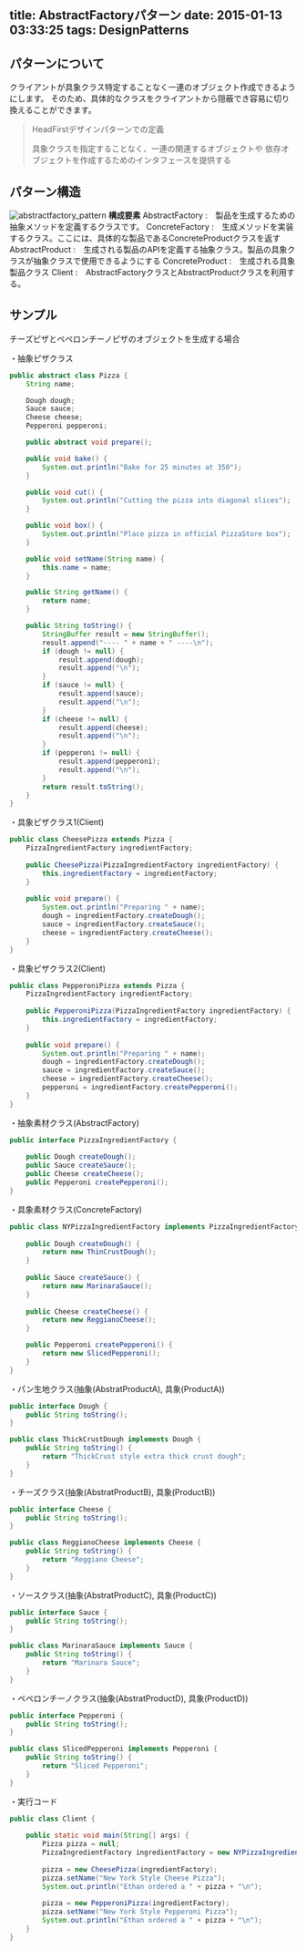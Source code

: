 title: AbstractFactoryパターン
date: 2015-01-13 03:33:25
tags: DesignPatterns
---

## パターンについて
クライアントが具象クラス特定することなく一連のオブジェクト作成できるようにします。
そのため、具体的なクラスをクライアントから隠蔽でき容易に切り換えることができます。

>HeadFirstデザインパターンでの定義
>
>具象クラスを指定することなく、一連の関連するオブジェクトや
>依存オブジェクトを作成するためのインタフェースを提供する


## パターン構造
![abstractfactory_pattern](/image/DesignPattern/abstractfactory.jpg)
**構成要素**
AbstractFactory :　製品を生成するための抽象メソッドを定義するクラスです。
ConcreteFactory :　生成メソッドを実装するクラス。ここには、具体的な製品であるConcreteProductクラスを返す
AbstractProduct :　生成される製品のAPIを定義する抽象クラス。製品の具象クラスが抽象クラスで使用できるようにする
ConcreteProduct :　生成される具象製品クラス
Client :　AbstractFactoryクラスとAbstractProductクラスを利用する。


## サンプル
チーズピザとペペロンチーノピザのオブジェクトを生成する場合

・抽象ピザクラス
``` java
public abstract class Pizza {
	String name;

	Dough dough;
	Sauce sauce;
	Cheese cheese;
	Pepperoni pepperoni;

	public abstract void prepare();

	public void bake() {
		System.out.println("Bake for 25 minutes at 350");
	}

	public void cut() {
		System.out.println("Cutting the pizza into diagonal slices");
	}

	public void box() {
		System.out.println("Place pizza in official PizzaStore box");
	}

	public void setName(String name) {
		this.name = name;
	}

	public String getName() {
		return name;
	}

	public String toString() {
		StringBuffer result = new StringBuffer();
		result.append("---- " + name + " ----\n");
		if (dough != null) {
			result.append(dough);
			result.append("\n");
		}
		if (sauce != null) {
			result.append(sauce);
			result.append("\n");
		}
		if (cheese != null) {
			result.append(cheese);
			result.append("\n");
		}
		if (pepperoni != null) {
			result.append(pepperoni);
			result.append("\n");
		}
		return result.toString();
	}
}
```

・具象ピザクラス1(Client)
``` java
public class CheesePizza extends Pizza {
	PizzaIngredientFactory ingredientFactory;
 
	public CheesePizza(PizzaIngredientFactory ingredientFactory) {
		this.ingredientFactory = ingredientFactory;
	}
 
	public void prepare() {
		System.out.println("Preparing " + name);
		dough = ingredientFactory.createDough();
		sauce = ingredientFactory.createSauce();
		cheese = ingredientFactory.createCheese();
	}
}
```

・具象ピザクラス2(Client)
``` java
public class PepperoniPizza extends Pizza {
	PizzaIngredientFactory ingredientFactory;
 
	public PepperoniPizza(PizzaIngredientFactory ingredientFactory) {
		this.ingredientFactory = ingredientFactory;
	}
 
	public void prepare() {
		System.out.println("Preparing " + name);
		dough = ingredientFactory.createDough();
		sauce = ingredientFactory.createSauce();
		cheese = ingredientFactory.createCheese();
		pepperoni = ingredientFactory.createPepperoni();
	}
}
```

・抽象素材クラス(AbstractFactory)
``` java
public interface PizzaIngredientFactory {
 
	public Dough createDough();
	public Sauce createSauce();
	public Cheese createCheese();
	public Pepperoni createPepperoni();
}
```

・具象素材クラス(ConcreteFactory)
``` java
public class NYPizzaIngredientFactory implements PizzaIngredientFactory {
 
	public Dough createDough() {
		return new ThinCrustDough();
	}
 
	public Sauce createSauce() {
		return new MarinaraSauce();
	}
 
	public Cheese createCheese() {
		return new ReggianoCheese();
	}

	public Pepperoni createPepperoni() {
		return new SlicedPepperoni();
	}
}
```

・パン生地クラス(抽象(AbstratProductA), 具象(ProductA))
``` java
public interface Dough {
	public String toString();
}

public class ThickCrustDough implements Dough {
	public String toString() {
		return "ThickCrust style extra thick crust dough";
	}
}
```

・チーズクラス(抽象(AbstratProductB), 具象(ProductB))
``` java
public interface Cheese {
	public String toString();
}

public class ReggianoCheese implements Cheese {
	public String toString() {
		return "Reggiano Cheese";
	}
}
```

・ソースクラス(抽象(AbstratProductC), 具象(ProductC))
``` java
public interface Sauce {
	public String toString();
}

public class MarinaraSauce implements Sauce {
	public String toString() {
		return "Marinara Sauce";
	}
}
```

・ペペロンチーノクラス(抽象(AbstratProductD), 具象(ProductD))
``` java
public interface Pepperoni {
	public String toString();
}

public class SlicedPepperoni implements Pepperoni {
	public String toString() {
		return "Sliced Pepperoni";
	}
}
```

・実行コード
``` java
public class Client {
 
	public static void main(String[] args) {
		Pizza pizza = null;
		PizzaIngredientFactory ingredientFactory = new NYPizzaIngredientFactory();
  
		pizza = new CheesePizza(ingredientFactory);
		pizza.setName("New York Style Cheese Pizza");
		System.out.println("Ethan ordered a " + pizza + "\n");
        
		pizza = new PepperoniPizza(ingredientFactory);
		pizza.setName("New York Style Pepperoni Pizza");
		System.out.println("Ethan ordered a " + pizza + "\n");
	}
}
```
